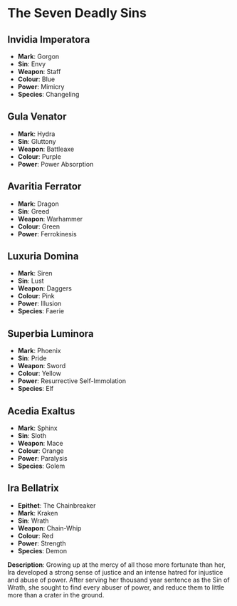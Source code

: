 
# The Seven Deadly Sins


## Invidia Imperatora
- **Mark**: Gorgon
- **Sin**: Envy
- **Weapon**: Staff
- **Colour**: Blue
- **Power**: Mimicry
- **Species**: Changeling

## Gula Venator
- **Mark**: Hydra
- **Sin**: Gluttony
- **Weapon**: Battleaxe
- **Colour**: Purple
- **Power**: Power Absorption

## Avaritia Ferrator
- **Mark**: Dragon
- **Sin**: Greed
- **Weapon**: Warhammer
- **Colour**: Green
- **Power**: Ferrokinesis

## Luxuria Domina
- **Mark**: Siren
- **Sin**: Lust
- **Weapon**: Daggers
- **Colour**: Pink
- **Power**: Illusion
- **Species**: Faerie

## Superbia Luminora
- **Mark**: Phoenix
- **Sin**: Pride
- **Weapon**: Sword
- **Colour**: Yellow
- **Power**: Resurrective Self-Immolation
- **Species**: Elf

## Acedia Exaltus
- **Mark**: Sphinx
- **Sin**: Sloth
- **Weapon**: Mace
- **Colour**: Orange
- **Power**: Paralysis
- **Species**: Golem

## Ira Bellatrix
- **Epithet**: The Chainbreaker
- **Mark**: Kraken
- **Sin**: Wrath
- **Weapon**: Chain-Whip
- **Colour**: Red
- **Power**: Strength
- **Species**: Demon

**Description**:
Growing up at the mercy of all those more fortunate than her, Ira developed a strong sense of justice and an intense hatred for injustice and abuse of power. After serving her thousand year sentence as the Sin of Wrath, she sought to find every abuser of power, and reduce them to little more than a crater in the ground.